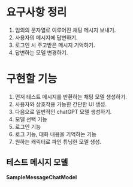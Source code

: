 # 요구사항 정리
1. 임의의 문자열로 이루어진 채팅 메시지 보내기.
2. 사용자의 메시지에 답변하기.
3. 로그인 시 주고받은 메시지 기억하기.
4. 답변하는 모델 변경하기.
# 구현할 기능
1. 먼저 테스트 메시지를 반환하는 채팅 모델 생성하기.
2. 사용자와 상호작용 가능한 간단한 UI 생성.
3. 다음으로 일반적인 chatGPT 모델 생성하기.
4. 모델 선택 기능
5. 로그인 기능
6. 로그 기능, 대화 내용을 기억하는 기능
7. 원하는 캐릭터로 파인 튜닝한 모델 생성.
## 테스트 메시지 모델
**SampleMessageChatModel**
